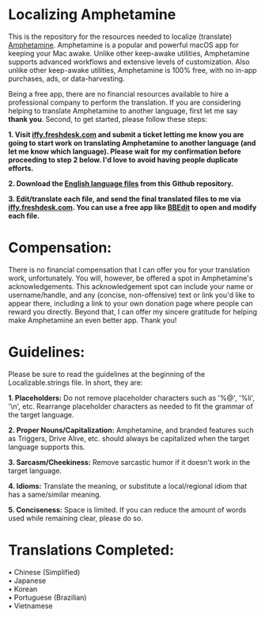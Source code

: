 # Localizing Amphetamine
This is the repository for the resources needed to localize (translate) [Amphetamine](https://apps.apple.com/app/amphetamine/id937984704?mt=12). Amphetamine is a popular and powerful macOS app for keeping your Mac awake. Unlike other keep-awake utilities, Amphetamine supports advanced workflows and extensive levels of customization. Also unlike other keep-awake utilities, Amphetamine is 100% free, with no in-app purchases, ads, or data-harvesting.

Being a free app, there are no financial resources available to hire a professional company to perform the translation. If you are considering helping to translate Amphetamine to another language, first let me say <b>thank you</b>. Second, to get started, please follow these steps:

<b>1. Visit [iffy.freshdesk.com](https://iffy.freshdesk.com/support/tickets/new) and submit a ticket letting me know you are going to start work on translating Amphetamine to another language (and let me know which language). Please wait for my confirmation before proceeding to step 2 below. I'd love to avoid having people duplicate efforts.</b>

<b>2. Download the [English language files](https://github.com/x74353/Amphetamine_Localization/raw/master/English/) from this Github repository.</b>

<b>3. Edit/translate each file, and send the final translated files to me via [iffy.freshdesk.com](https://iffy.freshdesk.com/support/tickets/new). You can use a free app like [BBEdit](https://apps.apple.com/app/bbedit/id404009241?mt=12) to open and modify each file.</b>

# Compensation:
There is no financial compensation that I can offer you for your translation work, unfortunately. You will, however, be offered a spot in Amphetamine's acknowledgements. This acknowledgement spot can include your name or username/handle, and any (concise, non-offensive) text or link you'd like to appear there, including a link to your own donation page where people can reward you directly. Beyond that, I can offer my sincere gratitude for helping make Amphetamine an even better app. Thank you! 

# Guidelines:
Please be sure to read the guidelines at the beginning of the Localizable.strings file. In short, they are:

<b>1. Placeholders:</b> Do not remove placeholder characters such as '%@', '%li', '\n', etc. Rearrange placeholder characters as needed to fit the grammar of the target language.

<b>2. Proper Nouns/Capitalization:</b> Amphetamine, and branded features such as Triggers, Drive Alive, etc. should always be capitalized when the target language supports this.

<b>3. Sarcasm/Cheekiness:</b> Remove sarcastic humor if it doesn't work in the target language.

<b>4. Idioms:</b> Translate the meaning, or substitute a local/regional idiom that has a same/similar meaning.

<b>5. Conciseness:</b> Space is limited. If you can reduce the amount of words used while remaining clear, please do so.

# Translations Completed:
• Chinese (Simplified)<BR>
• Japanese<BR>
• Korean<BR>
• Portuguese (Brazilian)<BR>
• Vietnamese<BR>
